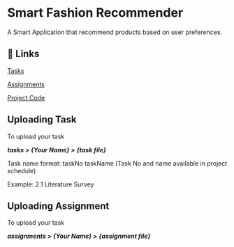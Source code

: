 # Smart Fashion Recommender

A Smart Application that recommend products based on user preferences.

## 🔗 Links

[Tasks](https://github.com/IBM-EPBL/IBM-Project-5252-1658752657/tree/main/tasks)

[Assignments](https://github.com/IBM-EPBL/IBM-Project-5252-1658752657/tree/main/assignments)

[Project Code](https://github.com/IBM-EPBL/IBM-Project-5252-1658752657/tree/main/smart-fashion)

## Uploading Task

To upload your task

<b><i>tasks > {Your Name} > {task file}</i></b>

Task name format: taskNo taskName (Task No and name available in project schedule)

Example: 2.1 Literature Survey

## Uploading Assignment

To upload your task

<b><i>assignments > {Your Name} > {assignment file}<i></b>

